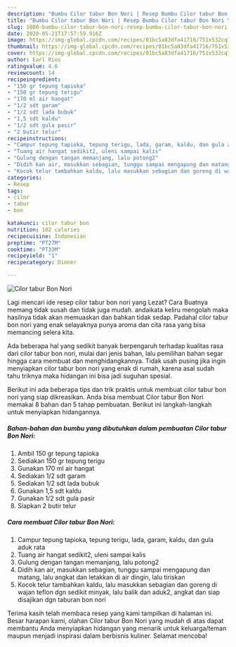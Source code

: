 ```yaml
---
description: "Bumbu Cilor tabur Bon Nori | Resep Bumbu Cilor tabur Bon Nori Yang Mudah Dan Praktis"
title: "Bumbu Cilor tabur Bon Nori | Resep Bumbu Cilor tabur Bon Nori Yang Mudah Dan Praktis"
slug: 1080-bumbu-cilor-tabur-bon-nori-resep-bumbu-cilor-tabur-bon-nori-yang-mudah-dan-praktis
date: 2020-05-21T17:57:59.916Z
image: https://img-global.cpcdn.com/recipes/01bc5a83dfa41716/751x532cq70/cilor-tabur-bon-nori-foto-resep-utama.jpg
thumbnail: https://img-global.cpcdn.com/recipes/01bc5a83dfa41716/751x532cq70/cilor-tabur-bon-nori-foto-resep-utama.jpg
cover: https://img-global.cpcdn.com/recipes/01bc5a83dfa41716/751x532cq70/cilor-tabur-bon-nori-foto-resep-utama.jpg
author: Earl Rios
ratingvalue: 4.6
reviewcount: 14
recipeingredient:
- "150 gr tepung tapioka"
- "150 gr tepung terigu"
- "170 ml air hangat"
- "1/2 sdt garam"
- "1/2 sdt lada bubuk"
- "1,5 sdt kaldu"
- "1/2 sdt gula pasir"
- "2 butir telur"
recipeinstructions:
- "Campur tepung tapioka, tepung terigu, lada, garam, kaldu, dan gula aduk rata"
- "Tuang air hangat sedikit2, uleni sampai kalis"
- "Gulung dengan tangan memanjang, lalu potong2"
- "Didih kan air, masukkan sebagian, tunggu sampai mengapung dan matang, lalu angkat dan letakkan di air dingin, lalu tiriskan"
- "Kocok telur tambahkan kaldu, lalu masukkan sebagian dan goreng di wajan teflon dgn sedikit minyak, lalu balik dan aduk2, angkat dan siap disajikan dgn taburan bon nori"
categories:
- Resep
tags:
- cilor
- tabur
- bon

katakunci: cilor tabur bon 
nutrition: 102 calories
recipecuisine: Indonesian
preptime: "PT27M"
cooktime: "PT33M"
recipeyield: "1"
recipecategory: Dinner

---
```



![Cilor tabur Bon Nori](https://img-global.cpcdn.com/recipes/01bc5a83dfa41716/751x532cq70/cilor-tabur-bon-nori-foto-resep-utama.jpg)

Lagi mencari ide resep cilor tabur bon nori yang Lezat? Cara Buatnya memang tidak susah dan tidak juga mudah. andaikata keliru mengolah maka hasilnya tidak akan memuaskan dan bahkan tidak sedap. Padahal cilor tabur bon nori yang enak selayaknya punya aroma dan cita rasa yang bisa memancing selera kita.



Ada beberapa hal yang sedikit banyak berpengaruh terhadap kualitas rasa dari cilor tabur bon nori, mulai dari jenis bahan, lalu pemilihan bahan segar hingga cara membuat dan menghidangkannya. Tidak usah pusing jika ingin menyiapkan cilor tabur bon nori yang enak di rumah, karena asal sudah tahu triknya maka hidangan ini bisa jadi suguhan spesial.


Berikut ini ada beberapa tips dan trik praktis untuk membuat cilor tabur bon nori yang siap dikreasikan. Anda bisa membuat Cilor tabur Bon Nori memakai 8 bahan dan 5 tahap pembuatan. Berikut ini langkah-langkah untuk menyiapkan hidangannya.

<!--inarticleads1-->

##### Bahan-bahan dan bumbu yang dibutuhkan dalam pembuatan Cilor tabur Bon Nori:

1. Ambil 150 gr tepung tapioka
1. Sediakan 150 gr tepung terigu
1. Gunakan 170 ml air hangat
1. Sediakan 1/2 sdt garam
1. Sediakan 1/2 sdt lada bubuk
1. Gunakan 1,5 sdt kaldu
1. Gunakan 1/2 sdt gula pasir
1. Siapkan 2 butir telur




<!--inarticleads2-->

##### Cara membuat Cilor tabur Bon Nori:

1. Campur tepung tapioka, tepung terigu, lada, garam, kaldu, dan gula aduk rata
1. Tuang air hangat sedikit2, uleni sampai kalis
1. Gulung dengan tangan memanjang, lalu potong2
1. Didih kan air, masukkan sebagian, tunggu sampai mengapung dan matang, lalu angkat dan letakkan di air dingin, lalu tiriskan
1. Kocok telur tambahkan kaldu, lalu masukkan sebagian dan goreng di wajan teflon dgn sedikit minyak, lalu balik dan aduk2, angkat dan siap disajikan dgn taburan bon nori




Terima kasih telah membaca resep yang kami tampilkan di halaman ini. Besar harapan kami, olahan Cilor tabur Bon Nori yang mudah di atas dapat membantu Anda menyiapkan hidangan yang menarik untuk keluarga/teman maupun menjadi inspirasi dalam berbisnis kuliner. Selamat mencoba!

